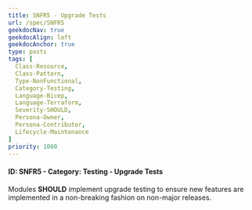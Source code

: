 ```yaml
---
title: SNFR5 - Upgrade Tests
url: /spec/SNFR5
geekdocNav: true
geekdocAlign: left
geekdocAnchor: true
type: posts
tags: [
  Class-Resource,
  Class-Pattern,
  Type-NonFunctional,
  Category-Testing,
  Language-Bicep,
  Language-Terraform,
  Severity-SHOULD,
  Persona-Owner,
  Persona-Contributor,
  Lifecycle-Maintenance
]
priority: 1060
---
```


#### ID: SNFR5 - Category: Testing - Upgrade Tests

Modules **SHOULD** implement upgrade testing to ensure new features are implemented in a non-breaking fashion on non-major releases.

